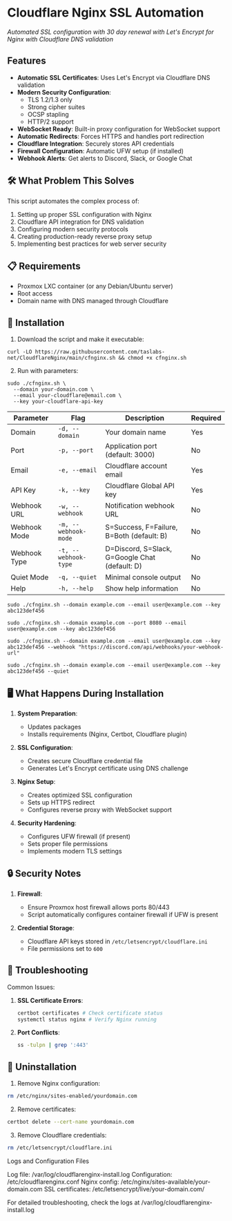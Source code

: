 # Cloudflare Nginx SSL Automation
 
*Automated SSL configuration with 30 day renewal with Let's Encrypt for Nginx with Cloudflare DNS validation*

## Features

- **Automatic SSL Certificates**: Uses Let's Encrypt via Cloudflare DNS validation
- **Modern Security Configuration**:
  - TLS 1.2/1.3 only
  - Strong cipher suites
  - OCSP stapling
  - HTTP/2 support
- **WebSocket Ready**: Built-in proxy configuration for WebSocket support
- **Automatic Redirects**: Forces HTTPS and handles port redirection
- **Cloudflare Integration**: Securely stores API credentials
- **Firewall Configuration**: Automatic UFW setup (if installed)
- **Webhook Alerts**: Get alerts to Discord, Slack, or Google Chat

## 🛠️ What Problem This Solves

This script automates the complex process of:
1. Setting up proper SSL configuration with Nginx
2. Cloudflare API integration for DNS validation
3. Configuring modern security protocols
4. Creating production-ready reverse proxy setup
5. Implementing best practices for web server security

## 📋 Requirements

- Proxmox LXC container (or any Debian/Ubuntu server)
- Root access
- Domain name with DNS managed through Cloudflare

## 🔧 Installation

1. Download the script and make it executable:
```
curl -LO https://raw.githubusercontent.com/taslabs-net/CloudflareNginx/main/cfnginx.sh && chmod +x cfnginx.sh
```

2. Run with parameters:
```
sudo ./cfnginx.sh \
  --domain your-domain.com \
  --email your-cloudflare@email.com \
  --key your-cloudflare-api-key
```
| Parameter    | Flag               | Description                                     | Required |
|--------------|--------------------|-------------------------------------------------|----------|
| Domain       | `-d, --domain`     | Your domain name                                | Yes      |
| Port         | `-p, --port`       | Application port (default: 3000)                | No       |
| Email        | `-e, --email`      | Cloudflare account email                        | Yes      |
| API Key      | `-k, --key`        | Cloudflare Global API key                       | Yes      |
| Webhook URL  | `-w, --webhook`    | Notification webhook URL                        | No       |
| Webhook Mode | `-m, --webhook-mode` | S=Success, F=Failure, B=Both (default: B)     | No       |
| Webhook Type | `-t, --webhook-type` | D=Discord, S=Slack, G=Google Chat (default: D) | No       |
| Quiet Mode   | `-q, --quiet`      | Minimal console output                          | No       |
| Help         | `-h, --help`       | Show help information                           | No       |

```
sudo ./cfnginx.sh --domain example.com --email user@example.com --key abc123def456
```

```
sudo ./cfnginx.sh --domain example.com --port 8080 --email user@example.com --key abc123def456
```

```
sudo ./cfnginx.sh --domain example.com --email user@example.com --key abc123def456 --webhook "https://discord.com/api/webhooks/your-webhook-url"
```

```
sudo ./cfnginx.sh --domain example.com --email user@example.com --key abc123def456 --quiet
```

## 🖥️ What Happens During Installation

1. **System Preparation**:
   - Updates packages
   - Installs requirements (Nginx, Certbot, Cloudflare plugin)

2. **SSL Configuration**:
   - Creates secure Cloudflare credential file
   - Generates Let's Encrypt certificate using DNS challenge

3. **Nginx Setup**:
   - Creates optimized SSL configuration
   - Sets up HTTPS redirect
   - Configures reverse proxy with WebSocket support

4. **Security Hardening**:
   - Configures UFW firewall (if present)
   - Sets proper file permissions
   - Implements modern TLS settings

## 🔒 Security Notes

1. **Firewall**:
   - Ensure Proxmox host firewall allows ports 80/443
   - Script automatically configures container firewall if UFW is present

2. **Credential Storage**:
   - Cloudflare API keys stored in `/etc/letsencrypt/cloudflare.ini`
   - File permissions set to `600`

## 🐛 Troubleshooting

Common Issues:

1. **SSL Certificate Errors**:
   ```bash
   certbot certificates # Check certificate status
   systemctl status nginx # Verify Nginx running
   ```

2. **Port Conflicts**:
   ```bash
   ss -tulpn | grep ':443'
   ```

## 🧹 Uninstallation

1. Remove Nginx configuration:
```bash
rm /etc/nginx/sites-enabled/yourdomain.com
```

2. Remove certificates:
```bash
certbot delete --cert-name yourdomain.com
```

3. Remove Cloudflare credentials:
```bash
rm /etc/letsencrypt/cloudflare.ini
```

Logs and Configuration Files

Log file: /var/log/cloudflarenginx-install.log
Configuration: /etc/cloudflarenginx.conf
Nginx config: /etc/nginx/sites-available/your-domain.com
SSL certificates: /etc/letsencrypt/live/your-domain.com/

For detailed troubleshooting, check the logs at /var/log/cloudflarenginx-install.log